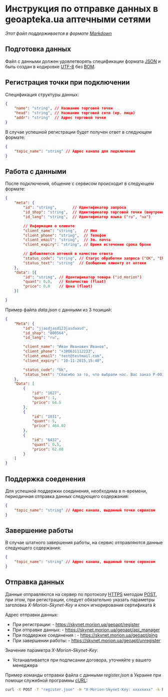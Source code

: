 # Инструкция по отправке данных в geoapteka.ua аптечными сетями
*Этот файл поддерживается в формате [Markdown]*

## Подготовка данных
Файл с данными должен удовлетворять спецификации формата [JSON] и быть создан в кодировке [UTF-8] без [BOM].

## Регистрация точки при подключении
Спецификация структуры данных:
```json
{
    "name": "string", // Название торговой точки
    "head": "string", // Название торговой сети (юр. лица)
    "addr": "string"  // Адрес торговой точки
}
```

В случае успешной регистрации будет получен ответ в следующем формате:
```json
{
    "topic_name": "string" // Адрес канала для подключения
}
```

## Работа с данными
После подключения, общение с сервисом происходит в следующем формате:
```json
{
    "meta": {
        "id": "string",       // Идентификатор запроса
        "id_shop": "string",  // Идентификатор торговой точки (внутренний код)
        "id_lang": "string",  // Идентификатор языка ("ru", "ua")

        // Информация о клиенте
        "client_name": "string",   // Имя
        "client_phone": "string",  // Телефон
        "client_email": "string",  // Эл. почта
        "client_expiry": "string", // Время истечение срока брони

        // Добавляется аптекой в качестве ответа
        "status_code": "string", // Статус обработки запроса ("OK", "ERR")
        "status_text": "string"  // Сообщение клиенту от аптеки
    },
    "data": [{
        "id": "string", // Идентификатор товара ("id_morion")
        "quant": 0.0,   // Количество (float)
        "price": 0.0    // Цена (float)
    }]

}
```

Пример файла *data.json* с данными из 3 позиций:
```json
{
    "Meta": {
        "id": "jjasdjasd123jasdaasd",       
        "id_shop": "800564",  
        "id_lang": "ru", 

        "client_name": "Иван Иванович Иванов",  
        "client_phone": "+380631112233",  
        "client_email": "test@testmail.com",  
        "client_expiry": "10-11-2015,15:40", 

        "status_code": "Ok",
        "status_text": "Спасибо за то, что выбрали нас. Вас заказ Р-001"  
    },
    "Data": [
        {
            "id": "1027",
            "quant": 1,
            "price": 64.5
        },
        {
            "id": "1031",
            "quant": 5,
            "price": 464.02
        },
        {
            "id": "6432",
            "quant": 0.5,
            "price": 62.08
        }
    ]
}
```

## Поддержка соеденения
Для успешной поддержки соединения, необходима в n-времени, периодичная отправка данных следующего содержания:
```json
{
    "topic_name": "string" // Адрес канала, выданный точке сервисом
}
```

## Завершение работы
В случае штатного завершения работы, на сервис отправляются данные следующего содержания:
```json
{
    "topic_name": "string" // Адрес канала, выданный точке сервисом
}
```

## Отправка данных
Данные отправляются на сервер по протоколу [HTTPS] методом [POST], при этом, при регистрации, следует обязательно указать параметры заголовка *X-Morion-Skynet-Key* и ключ игнорирования сертификата *k*

Адрес отправки данных:
*  При регистрации:           - https://skynet.morion.ua/geoapt/register
*  При отправке данных:       - https://skynet.morion.ua/geoapt/api_manager
*  При поддержке соединения : - https://skynet.morion.ua/geoapt/ping
*  При завершении работы:     - https://skynet.morion.ua/geoapt/unregister

Значение параметра *X-Morion-Skynet-Key*:
* Устанавливается при подписании договора, уточняйте у вашего менеджера

Пример команды отправки файла с данными *register.json* в Украине при помощи служебной программы [cURL]:
```sh
curl -X POST -T "register.json" -H "X-Morion-Skynet-Key: xxxxxxxx" -k https://skynet.morion.ua/geoapt/register
```

[Markdown]:https://ru.wikipedia.org/wiki/Markdown
[JSON]:http://json.org/json-ru.html
[UTF-8]:https://ru.wikipedia.org/w/index.php?title=UTF-8
[BOM]:https://ru.wikipedia.org/w/index.php?oldid=70741439
[HTTPS]:https://ru.wikipedia.org/wiki/HTTPS
[POST]:https://ru.wikipedia.org/wiki/POST_(HTTP)
[cURL]:https://ru.wikipedia.org/wiki/CURL
